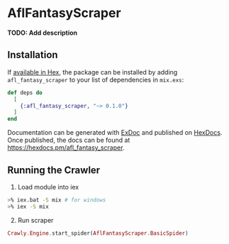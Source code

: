 # AflFantasyScraper

**TODO: Add description**

## Installation

If [available in Hex](https://hex.pm/docs/publish), the package can be installed
by adding `afl_fantasy_scraper` to your list of dependencies in `mix.exs`:

```elixir
def deps do
  [
    {:afl_fantasy_scraper, "~> 0.1.0"}
  ]
end
```

Documentation can be generated with [ExDoc](https://github.com/elixir-lang/ex_doc)
and published on [HexDocs](https://hexdocs.pm). Once published, the docs can
be found at <https://hexdocs.pm/afl_fantasy_scraper>.

## Running the Crawler

1. Load module into iex
```bash
>% iex.bat -S mix # for windows
>% iex -S mix
```

2. Run scraper
```elixir
Crawly.Engine.start_spider(AflFantasyScraper.BasicSpider)
```